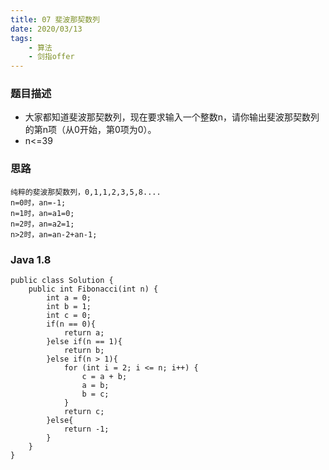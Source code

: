 ```yaml
---
title: 07 斐波那契数列
date: 2020/03/13
tags: 
    - 算法
    - 剑指offer
---
```


### 题目描述

* 大家都知道斐波那契数列，现在要求输入一个整数n，请你输出斐波那契数列的第n项（从0开始，第0项为0）。
* n<=39
<!-- more -->

### 思路
    纯粹的斐波那契数列，0,1,1,2,3,5,8....
    n=0时，an=-1;
    n=1时，an=a1=0;
    n=2时，an=a2=1;
    n>2时，an=an-2+an-1;

### Java 1.8
```
public class Solution {
    public int Fibonacci(int n) {
        int a = 0;
        int b = 1;
        int c = 0;
        if(n == 0){
            return a;
        }else if(n == 1){
            return b;
        }else if(n > 1){
            for (int i = 2; i <= n; i++) {
                c = a + b;
                a = b;
                b = c;
            }
            return c;
        }else{
            return -1;
        }
    }
}
```